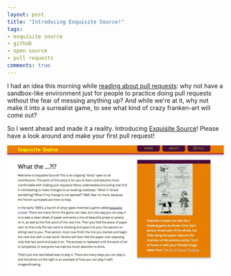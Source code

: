 ```yaml
---
layout: post
title: "Introducing Exquisite Source!"
tags:
- exquisite source
- github
- open source
- pull requests
comments: true
---
```


I had an idea this morning while <a href="http://www.codenewbie.org/blogs/how-to-make-a-pull-request">reading about pull requests</a>: why not have a sandbox-like environment just for people to practice doing pull requests without the fear of messing anything up? And while we're at it, why not make it into a surrealist game, to see what kind of crazy franken-art will come out?

So I went ahead and made it a reality. Introducing <a href="https://still-sands-5922.herokuapp.com/about.php">Exquisite Source</a>! Please have a look around and make your first pull request!

<a href="https://still-sands-5922.herokuapp.com/about.php"><img src="images/ec_screenshot.jpg" alt="exquisite source screenshot" /></a>